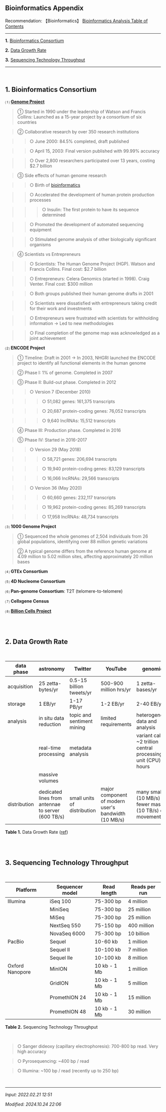 ## **Bioinformatics Appendix**

Recommendation: 【Bioinformatics】 [Bioinformatics Analysis Table of Contents](https://jb243.github.io/pages/836)

---

**1.** [Bioinformatics Consortium](#1-bioinformatics-consortium)

**2.** [Data Growth Rate](#2-data-growth-rate)

**3.** [Sequencing Technology Throughput](#3-sequencing-technology-throughput)

---

<br>

## **1\. Bioinformatics Consortium**

⑴ **[Genome Project](https://jb243.github.io/pages/75)**

> ① Started in 1990 under the leadership of Watson and Francis Collins: Launched as a 15-year project by a consortium of six countries

> ② Collaborative research by over 350 research institutions

>> ○ June 2000: 84.5% completed, draft published

>> ○ April 15, 2003: Final version published with 99.99% accuracy

>> ○ Over 2,800 researchers participated over 13 years, costing $2.7 billion

> ③ Side effects of human genome research

>> ○ Birth of [bioinformatics](https://jb243.github.io/pages/75)

>> ○ Accelerated the development of human protein production processes

>>> ○ Insulin: The first protein to have its sequence determined

>> ○ Promoted the development of automated sequencing equipment

>> ○ Stimulated genome analysis of other biologically significant organisms

> ④ Scientists vs Entrepreneurs

>> ○ Scientists: The Human Genome Project (HGP). Watson and Francis Collins. Final cost: $2.7 billion

>> ○ Entrepreneurs: Celera Genomics (started in 1998). Craig Venter. Final cost: $300 million

>> ○ Both groups published their human genome drafts in 2001

>> ○ Scientists were dissatisfied with entrepreneurs taking credit for their work and investments

>> ○ Entrepreneurs were frustrated with scientists for withholding information → Led to new methodologies

>> ○ Final completion of the genome map was acknowledged as a joint achievement

⑵ **ENCODE Project**

> ① Timeline: Draft in 2001 → In 2003, NHGRI launched the ENCODE project to identify all functional elements in the human genome

> ② Phase I: 1% of genome. Completed in 2007

> ③ Phase II: Build-out phase. Completed in 2012

>> ○ Version 7 (December 2010)

>>> ○ 51,082 genes: 161,375 transcripts

>>> ○ 20,687 protein-coding genes: 76,052 transcripts

>>> ○ 9,640 lncRNAs: 15,512 transcripts

> ④ Phase III: Production phase. Completed in 2016

> ⑤ Phase IV: Started in 2016-2017

>> ○ Version 29 (May 2018)

>>> ○ 58,721 genes: 206,694 transcripts

>>> ○ 19,940 protein-coding genes: 83,129 transcripts

>>> ○ 16,066 lncRNAs: 29,566 transcripts

>> ○ Version 36 (May 2020)

>>> ○ 60,660 genes: 232,117 transcripts

>>> ○ 19,962 protein-coding genes: 85,269 transcripts

>>> ○ 17,958 lncRNAs: 48,734 transcripts

⑶ **1000 Genome Project**

> ① Sequenced the whole genomes of 2,504 individuals from 26 global populations, identifying over 88 million genetic variations

> ② A typical genome differs from the reference human genome at 4.09 million to 5.02 million sites, affecting approximately 20 million bases

⑷ **GTEx Consortium**

⑸ **4D Nucleome Consortium**

⑹ **Pan-genome Consortium**: T2T (telomere-to-telomere)

⑺ **Cellxgene Census**

⑻ <b>[Billion Cells Project](https://www.prnewswire.com/news-releases/chan-zuckerberg-initiative-launches-billion-cells-project-with-10x-genomics-and-ultima-genomics-to-advance-ai-in-biology-302369647.html)</b> 

<br>

<br>

## **2\. Data Growth Rate**

<br>

| data phase | astronomy | Twitter | YouTube | genomics |
| --- | --- | --- | --- | --- |
| acquisition | 25 zetta-bytes/yr | 0.5-15 billion tweets/yr | 500-900 million hrs/yr | 1 zetta-bases/yr |
| storage | 1 EB/yr | 1-17 PB/yr | 1-2 EB/yr | 2-40 EB/yr |
| analysis | in situ data reduction | topic and sentiment mining | limited requirements | heterogeneous data and analysis |
|   | real-time processing | metadata analysis |   | variant calling, ~2 trillion central processing unit (CPU) hours |
|   | massive volumes |   |   |   |
| distribution | dedicated lines from antennae to server (600 TB/s) | small units of distribution | major component of modern user's bandwidth (10 MB/s) | many small (10 MB/s) and fewer massive (10 TB/s) data movement |

**Table 1.** Data Growth Rate ([ref](https://journals.plos.org/plosbiology/article?id=10.1371/journal.pbio.1002195))

<br>

<br>

## **3\. Sequencing Technology Throughput**

<br>

| **Platform** | **Sequencer model** | **Read length** | **Reads per run** |
| --- | --- | --- | --- |
| Illumina | iSeq 100 | 75-300 bp | 4 million |
|   | MiniSeq | 75-300 bp | 25 million |
|   | MiSeq | 75-300 bp | 25 million |
|   | NextSeq 550 | 75-150 bp | 400 million |
|   | NovaSeq 6000 | 75-300 bp | 10 billion |
| PacBio | Sequel | 10-60 kb | 1 million |
|   | Sequel II | 10-100 kb | 7 million |
|   | Sequel IIe | 10-100 kb | 8 million |
| Oxford Nanopore | MinION | 10 kb - 1 Mb | 1 million |
|   | GridION | 10 kb - 1 Mb | 5 million |
|   | PromethION 24 | 10 kb - 1 Mb | 15 million |
|   | PromethION 48 | 10 kb - 1 Mb | 30 million |

**Table 2.** Sequencing Technology Throughput

<br>

> ○ Sanger dideoxy (capillary electrophoresis): 700-800 bp read. Very high accuracy

> ○ Pyrosequencing: ~400 bp / read

> ○ Illumina: ~100 bp / read (recently up to 250 bp)

<br>

---

_Input: 2022.02.21 12:51_

_Modified: 2024.10.24 22:06_
